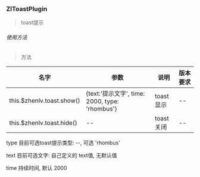 
### ZlToastPlugin
> toast提示
###### 使用方法

> 方法

| 名字                      | 参数                                           | 说明      | 版本要求 |
| ------------------------- | ---------------------------------------------- | --------- | -------- |
| this.$zhenlv.toast.show() | {text:'提示文字', time: 2000, type: 'rhombus'} | toast显示 | --       |
| this.$zhenlv.toast.hide() | --                                             | toast关闭 | --       |

type 目前可选toast提示类型:  --, 可选 'rhombus'

text 目前可选文字:  自己定义的 text值, 无默认值

time 持续时间, 默认 2000 
